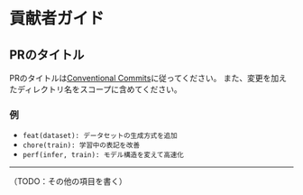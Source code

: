 # 貢献者ガイド

## PRのタイトル

PRのタイトルは[Conventional Commits](https://www.conventionalcommits.org/ja/v1.0.0/)に従ってください。
また、変更を加えたディレクトリ名をスコープに含めてください。

### 例

- `feat(dataset): データセットの生成方式を追加`
- `chore(train): 学習中の表記を改善`
- `perf(infer, train): モデル構造を変えて高速化`

---

（TODO：その他の項目を書く）
